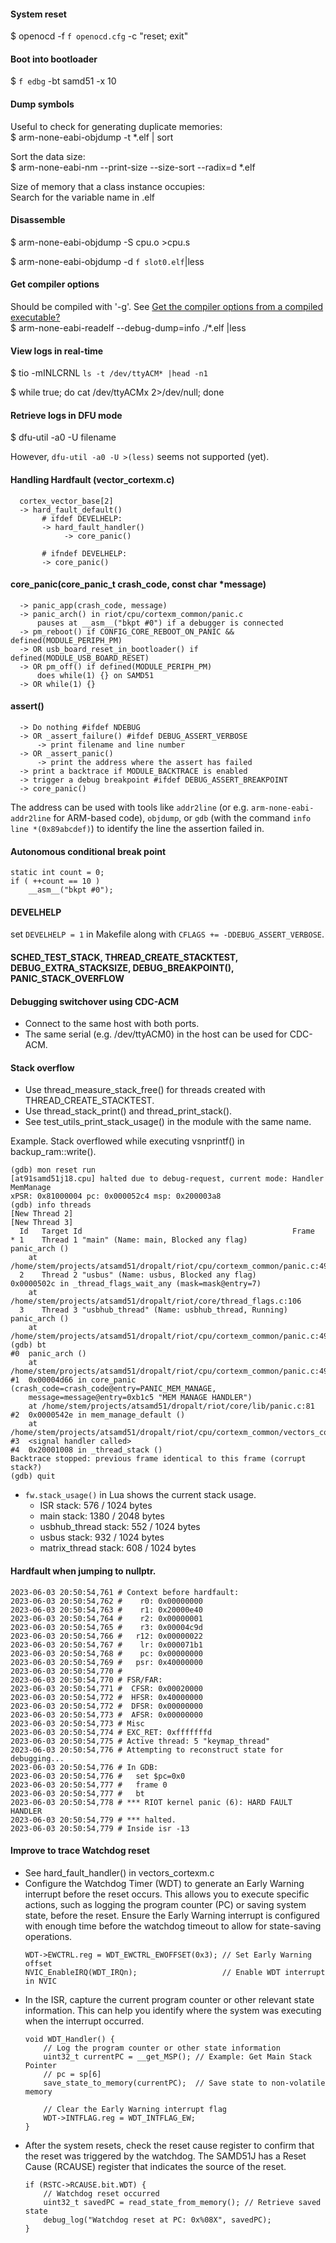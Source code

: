 #### System reset
$ openocd -f `f openocd.cfg` -c "reset; exit"

#### Boot into bootloader
$ `f edbg` -bt samd51 -x 10

#### Dump symbols
Useful to check for generating duplicate memories:  
$ arm-none-eabi-objdump -t *.elf | sort

Sort the data size:  
$ arm-none-eabi-nm --print-size --size-sort --radix=d *.elf

Size of memory that a class instance occupies:  
Search for the variable name in .elf

#### Disassemble
$ arm-none-eabi-objdump -S cpu.o >cpu.s

$ arm-none-eabi-objdump -d `f slot0.elf`|less

#### Get compiler options
Should be compiled with '-g'.
See [Get the compiler options from a compiled executable?](https://stackoverflow.com/a/65507874/10451825)  
$ arm-none-eabi-readelf --debug-dump=info ./*.elf |less

#### View logs in real-time
$ tio -mINLCRNL `ls -t /dev/ttyACM* |head -n1`

$ while true; do cat /dev/ttyACMx 2>/dev/null; done

#### Retrieve logs in DFU mode
$ dfu-util -a0 -U filename

However, `dfu-util -a0 -U >(less)` seems not supported (yet).

#### Handling Hardfault (vector_cortexm.c)
```
  cortex_vector_base[2]
  -> hard_fault_default()
       # ifdef DEVELHELP:
       -> hard_fault_handler()
            -> core_panic()

       # ifndef DEVELHELP:
       -> core_panic()
```

#### core_panic(core_panic_t crash_code, const char *message)
```
  -> panic_app(crash_code, message)
  -> panic_arch() in riot/cpu/cortexm_common/panic.c
      pauses at __asm__("bkpt #0") if a debugger is connected
  -> pm_reboot() if CONFIG_CORE_REBOOT_ON_PANIC && defined(MODULE_PERIPH_PM)
  -> OR usb_board_reset_in_bootloader() if defined(MODULE_USB_BOARD_RESET)
  -> OR pm_off() if defined(MODULE_PERIPH_PM)
      does while(1) {} on SAMD51
  -> OR while(1) {}
```

#### assert()
```
  -> Do nothing #ifdef NDEBUG
  -> OR _assert_failure() #ifdef DEBUG_ASSERT_VERBOSE
      -> print filename and line number
  -> OR _assert_panic()
      -> print the address where the assert has failed
  -> print a backtrace if MODULE_BACKTRACE is enabled
  -> trigger a debug breakpoint #ifdef DEBUG_ASSERT_BREAKPOINT
  -> core_panic()
```
The address can be used with tools like `addr2line` (or e.g. `arm-none-eabi-addr2line` for ARM-based code), `objdump`, or `gdb` (with the command `info line *(0x89abcdef)`) to identify the line the assertion failed in.

#### Autonomous conditional break point
```
static int count = 0;
if ( ++count == 10 )
    __asm__("bkpt #0");
```

#### DEVELHELP
set `DEVELHELP = 1` in Makefile along with `CFLAGS += -DDEBUG_ASSERT_VERBOSE`.

#### SCHED_TEST_STACK, THREAD_CREATE_STACKTEST, DEBUG_EXTRA_STACKSIZE, DEBUG_BREAKPOINT(), PANIC_STACK_OVERFLOW

#### Debugging switchover using CDC-ACM
* Connect to the same host with both ports.
* The same serial (e.g. /dev/ttyACM0) in the host can be used for CDC-ACM.

#### Stack overflow
* Use thread_measure_stack_free() for threads created with THREAD_CREATE_STACKTEST.
* Use thread_stack_print() and thread_print_stack().
* See test_utils_print_stack_usage() in the module with the same name.

Example. Stack overflowed while executing vsnprintf() in backup_ram::write().
```
(gdb) mon reset run
[at91samd51j18.cpu] halted due to debug-request, current mode: Handler MemManage
xPSR: 0x81000004 pc: 0x000052c4 msp: 0x200003a8
(gdb) info threads
[New Thread 2]
[New Thread 3]
  Id   Target Id                                               Frame 
* 1    Thread 1 "main" (Name: main, Blocked any flag)          panic_arch ()
    at /home/stem/projects/atsamd51/dropalt/riot/cpu/cortexm_common/panic.c:49
  2    Thread 2 "usbus" (Name: usbus, Blocked any flag)        0x0000502c in _thread_flags_wait_any (mask=mask@entry=7)
    at /home/stem/projects/atsamd51/dropalt/riot/core/thread_flags.c:106
  3    Thread 3 "usbhub_thread" (Name: usbhub_thread, Running) panic_arch ()
    at /home/stem/projects/atsamd51/dropalt/riot/cpu/cortexm_common/panic.c:49
(gdb) bt
#0  panic_arch ()
    at /home/stem/projects/atsamd51/dropalt/riot/cpu/cortexm_common/panic.c:49
#1  0x00004d66 in core_panic (crash_code=crash_code@entry=PANIC_MEM_MANAGE, 
    message=message@entry=0xb1c5 "MEM MANAGE HANDLER")
    at /home/stem/projects/atsamd51/dropalt/riot/core/lib/panic.c:81
#2  0x0000542e in mem_manage_default ()
    at /home/stem/projects/atsamd51/dropalt/riot/cpu/cortexm_common/vectors_cortexm.c:478
#3  <signal handler called>
#4  0x20001008 in _thread_stack ()
Backtrace stopped: previous frame identical to this frame (corrupt stack?)
(gdb) quit
```

* `fw.stack_usage()` in Lua shows the current stack usage.
   - ISR stack: 576 / 1024 bytes
   - main stack: 1380 / 2048 bytes
   - usbhub_thread stack: 552 / 1024 bytes
   - usbus stack: 932 / 1024 bytes
   - matrix_thread stack: 608 / 1024 bytes

#### Hardfault when jumping to nullptr.
```
2023-06-03 20:50:54,761 # Context before hardfault:
2023-06-03 20:50:54,762 #    r0: 0x00000000
2023-06-03 20:50:54,763 #    r1: 0x20000e40
2023-06-03 20:50:54,764 #    r2: 0x00000001
2023-06-03 20:50:54,765 #    r3: 0x00004c9d
2023-06-03 20:50:54,766 #   r12: 0x00000022
2023-06-03 20:50:54,767 #    lr: 0x000071b1
2023-06-03 20:50:54,768 #    pc: 0x00000000
2023-06-03 20:50:54,769 #   psr: 0x40000000
2023-06-03 20:50:54,770 # 
2023-06-03 20:50:54,770 # FSR/FAR:
2023-06-03 20:50:54,771 #  CFSR: 0x00020000
2023-06-03 20:50:54,772 #  HFSR: 0x40000000
2023-06-03 20:50:54,772 #  DFSR: 0x00000000
2023-06-03 20:50:54,773 #  AFSR: 0x00000000
2023-06-03 20:50:54,773 # Misc
2023-06-03 20:50:54,774 # EXC_RET: 0xfffffffd
2023-06-03 20:50:54,775 # Active thread: 5 "keymap_thread"
2023-06-03 20:50:54,776 # Attempting to reconstruct state for debugging...
2023-06-03 20:50:54,776 # In GDB:
2023-06-03 20:50:54,776 #   set $pc=0x0
2023-06-03 20:50:54,777 #   frame 0
2023-06-03 20:50:54,777 #   bt
2023-06-03 20:50:54,778 # *** RIOT kernel panic (6): HARD FAULT HANDLER
2023-06-03 20:50:54,779 # *** halted.
2023-06-03 20:50:54,779 # Inside isr -13
```

#### Improve to trace Watchdog reset
  - See hard_fault_handler() in vectors_cortexm.c
  - Configure the Watchdog Timer (WDT) to generate an Early Warning interrupt before the reset occurs. This allows you to execute specific actions, such as logging the program counter (PC) or saving system state, before the reset.
    Ensure the Early Warning interrupt is configured with enough time before the watchdog timeout to allow for state-saving operations.
    ```
    WDT->EWCTRL.reg = WDT_EWCTRL_EWOFFSET(0x3); // Set Early Warning offset
    NVIC_EnableIRQ(WDT_IRQn);                   // Enable WDT interrupt in NVIC
    ```
  - In the ISR, capture the current program counter or other relevant state information. This can help you identify where the system was executing when the interrupt occurred.
    ```
    void WDT_Handler() {
        // Log the program counter or other state information
        uint32_t currentPC = __get_MSP(); // Example: Get Main Stack Pointer
        // pc = sp[6]
        save_state_to_memory(currentPC);  // Save state to non-volatile memory

        // Clear the Early Warning interrupt flag
        WDT->INTFLAG.reg = WDT_INTFLAG_EW;
    }
    ```
  - After the system resets, check the reset cause register to confirm that the reset was triggered by the watchdog. The SAMD51J has a Reset Cause (RCAUSE) register that indicates the source of the reset.
    ```
    if (RSTC->RCAUSE.bit.WDT) {
        // Watchdog reset occurred
        uint32_t savedPC = read_state_from_memory(); // Retrieve saved state
        debug_log("Watchdog reset at PC: 0x%08X", savedPC);
    }
    ```
